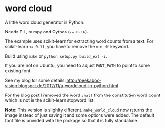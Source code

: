 word cloud
==========

A little word cloud generator in Python.

Needs PIL, numpy and Cython (``>= 0.16``).

The example uses scikit-learn for extracting word counts from a text.
For scikit-learn ``<= 0.11``, you have to remove the ``min_df`` keyword.

Build using ``make`` or ``python setup.py build_ext -i``.

If you are not on Ubuntu, you need to adjust ``FONT_PATH`` to point to some
existing font.

See my blog for some details:
http://peekaboo-vision.blogspot.de/2012/11/a-wordcloud-in-python.html

For the blog post I removed the word ``shall`` from the constitution word count
which is not in the scikit-learn stopword list.


**Note**:
This version is slighlty different. `make_world_cloud` now returns the image
instead of just saving it and some options were added.
The default font file is provided with the package so that it is fully
standalone.

